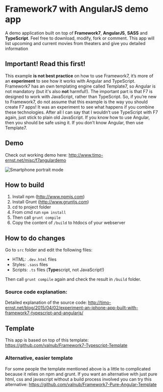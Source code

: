 # Framework7 with AngularJS demo app

A demo application built on top of **Framework7**, **AngularJS**, **SASS** and **TypeScript**. Feel free to download, modify, fork or comment. This app will list upcoming and current movies from theaters and give you detailed information

## Important! Read this first!
This example **is not best practice** on how to use Framework7, it’s more of an **experiment** to see how it works with Angular and TypeScript. Framework7 has an own templating engine called Template7, so Angular is not mandatory (but it's also **not** harmful!). The important part is that F7 is designed to work with JavaScript, rather than TypeScript. So, if you’re new to Framework7, do not assume that this example is the way you should create F7 apps! It was an experiment to see what happens if you combine these technologies. After all I can say that I wouldn’t use TypeScript with F7 again, just stick to plain old JavaScript. If you know how to use Angular, then you should be safe using it. If you don’t know Angular, then use Template7.

## Demo
Check out working demo here: http://www.timo-ernst.net/misc/f7angulardemo

![Smartphone portrait mode](http://www.timo-ernst.net/wp-content/uploads/2015/04/Foto-02.04.15-01-44-28-169x300.png)

## How to build
1. Install npm (http://www.npmjs.com)
2. Install Grunt (http://www.gruntjs.com)
3. cd to project folder
4. From cmd run `npm install`
5. Then call `grunt compile`
6. Copy the content of `/build` to htdocs of your webserver

## How to do changes

Go to `src` folder and edit the following files:

- HTML: `.dev.html` files
- Styles: `.sass` files
- Scripts: `.ts` files (**Type**script, not JavaScript!)

Then call `grunt compile` again and check the result in `/build` folder.

### Source code explanation:
Detailed explanation of the source code: http://timo-ernst.net/blog/2015/04/02/experiment-an-iphone-app-built-with-framework7-typescript-and-angularjs/

## Template

This app is based on top of this template: https://github.com/valnub/Framework7-Typescript-Template

### Alternative, easier template

For some people the template mentioned above is a little to complicated because it relies on npm and grunt. If you want an alternative with just pure html, css and javascript without a build process involved you can try this alternative: https://github.com/valnub/Framework7-Pure-Angular-Template
